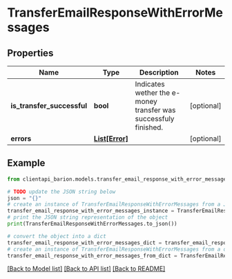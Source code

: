 # TransferEmailResponseWithErrorMessages


## Properties

Name | Type | Description | Notes
------------ | ------------- | ------------- | -------------
**is_transfer_successful** | **bool** | Indicates wether the e-money transfer was successfuly finished. | [optional] 
**errors** | [**List[Error]**](Error.md) |  | [optional] 

## Example

```python
from clientapi_barion.models.transfer_email_response_with_error_messages import TransferEmailResponseWithErrorMessages

# TODO update the JSON string below
json = "{}"
# create an instance of TransferEmailResponseWithErrorMessages from a JSON string
transfer_email_response_with_error_messages_instance = TransferEmailResponseWithErrorMessages.from_json(json)
# print the JSON string representation of the object
print(TransferEmailResponseWithErrorMessages.to_json())

# convert the object into a dict
transfer_email_response_with_error_messages_dict = transfer_email_response_with_error_messages_instance.to_dict()
# create an instance of TransferEmailResponseWithErrorMessages from a dict
transfer_email_response_with_error_messages_from_dict = TransferEmailResponseWithErrorMessages.from_dict(transfer_email_response_with_error_messages_dict)
```
[[Back to Model list]](../README.md#documentation-for-models) [[Back to API list]](../README.md#documentation-for-api-endpoints) [[Back to README]](../README.md)


